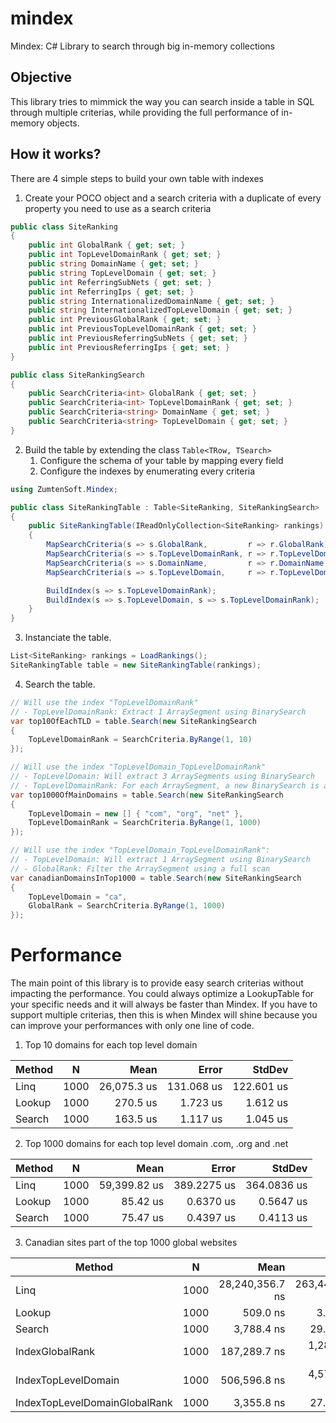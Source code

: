 # mindex
Mindex: C# Library to search through big in-memory collections

## Objective

This library tries to mimmick the way you can search inside a table in SQL through multiple criterias, while providing the full performance of in-memory objects.


## How it works?

There are 4 simple steps to build your own table with indexes

1. Create your POCO object and a search criteria with a duplicate of every property you need to use as a search criteria

```csharp
public class SiteRanking
{
    public int GlobalRank { get; set; }
    public int TopLevelDomainRank { get; set; }
    public string DomainName { get; set; }
    public string TopLevelDomain { get; set; }
    public int ReferringSubNets { get; set; }
    public int ReferringIps { get; set; }
    public string InternationalizedDomainName { get; set; }
    public string InternationalizedTopLevelDomain { get; set; }
    public int PreviousGlobalRank { get; set; }
    public int PreviousTopLevelDomainRank { get; set; }
    public int PreviousReferringSubNets { get; set; }
    public int PreviousReferringIps { get; set; }
}

public class SiteRankingSearch
{
    public SearchCriteria<int> GlobalRank { get; set; }
    public SearchCriteria<int> TopLevelDomainRank { get; set; }
    public SearchCriteria<string> DomainName { get; set; }
    public SearchCriteria<string> TopLevelDomain { get; set; }
}
```

2. Build the table by extending the class `Table<TRow, TSearch>`
    1. Configure the schema of your table by mapping every field
    2. Configure the indexes by enumerating every criteria

```csharp
using ZumtenSoft.Mindex;

public class SiteRankingTable : Table<SiteRanking, SiteRankingSearch>
{
    public SiteRankingTable(IReadOnlyCollection<SiteRanking> rankings) : base(rankings)
    {
        MapSearchCriteria(s => s.GlobalRank,         r => r.GlobalRank);
        MapSearchCriteria(s => s.TopLevelDomainRank, r => r.TopLevelDomainRank);
        MapSearchCriteria(s => s.DomainName,         r => r.DomainName,     StringComparer.OrdinalIgnoreCase);
        MapSearchCriteria(s => s.TopLevelDomain,     r => r.TopLevelDomain, StringComparer.OrdinalIgnoreCase);

        BuildIndex(s => s.TopLevelDomainRank);
        BuildIndex(s => s.TopLevelDomain, s => s.TopLevelDomainRank);
    }
}
```

3. Instanciate the table.
```csharp
List<SiteRanking> rankings = LoadRankings();
SiteRankingTable table = new SiteRankingTable(rankings);
```

4. Search the table.
```csharp
// Will use the index "TopLevelDomainRank"
// - TopLevelDomainRank: Extract 1 ArraySegment using BinarySearch
var top10OfEachTLD = table.Search(new SiteRankingSearch
{
    TopLevelDomainRank = SearchCriteria.ByRange(1, 10)
});

// Will use the index "TopLevelDomain_TopLevelDomainRank"
// - TopLevelDomain: Will extract 3 ArraySegments using BinarySearch
// - TopLevelDomainRank: For each ArraySegment, a new BinarySearch is applied
var top1000OfMainDomains = table.Search(new SiteRankingSearch
{
    TopLevelDomain = new [] { "com", "org", "net" },
    TopLevelDomainRank = SearchCriteria.ByRange(1, 1000)
});

// Will use the index "TopLevelDomain_TopLevelDomainRank":
// - TopLevelDomain: Will extract 1 ArraySegment using BinarySearch
// - GlobalRank: Filter the ArraySegment using a full scan
var canadianDomainsInTop1000 = table.Search(new SiteRankingSearch
{
    TopLevelDomain = "ca",
    GlobalRank = SearchCriteria.ByRange(1, 1000)
});
```

# Performance

The main point of this library is to provide easy search criterias without impacting the performance. You could always optimize a LookupTable for your specific needs and it will always be faster than Mindex. If you have to support multiple criterias, then this is when Mindex will shine because you can improve your performances with only one line of code.


1. Top 10 domains for each top level domain

 Method |    N |        Mean |      Error |     StdDev |
------- |----- |------------:|-----------:|-----------:|
   Linq | 1000 | 26,075.3 us | 131.068 us | 122.601 us |
 Lookup | 1000 |    270.5 us |   1.723 us |   1.612 us |
 Search | 1000 |    163.5 us |   1.117 us |   1.045 us |


2. Top 1000 domains for each top level domain .com, .org and .net

 Method |    N |         Mean |       Error |      StdDev |
------- |----- |-------------:|------------:|------------:|
   Linq | 1000 | 59,399.82 us | 389.2275 us | 364.0836 us |
 Lookup | 1000 |     85.42 us |   0.6370 us |   0.5647 us |
 Search | 1000 |     75.47 us |   0.4397 us |   0.4113 us |


3. Canadian sites part of the top 1000 global websites

|                        Method |    N |            Mean |          Error |         StdDev |
|------------------------------ |----- |----------------:|---------------:|---------------:|
|                          Linq | 1000 | 28,240,356.7 ns | 263,440.000 ns | 246,421.916 ns |
|                        Lookup | 1000 |        509.0 ns |       3.115 ns |       2.432 ns |
|                        Search | 1000 |      3,788.4 ns |      29.451 ns |      27.548 ns |
|               IndexGlobalRank | 1000 |    187,289.7 ns |   1,286.063 ns |   1,202.984 ns |
|           IndexTopLevelDomain | 1000 |    506,596.8 ns |   4,577.985 ns |   4,282.250 ns |
| IndexTopLevelDomainGlobalRank | 1000 |      3,355.8 ns |      27.983 ns |      23.367 ns |